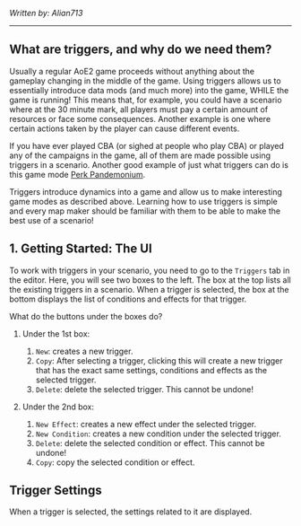 *Written by: Alian713*

---

## What are triggers, and why do we need them?

Usually a regular AoE2 game proceeds without anything about the gameplay changing in the middle of the game. Using triggers allows us to essentially introduce data mods (and much more) into the game, WHILE the game is running! This means that, for example, you could have a scenario where at the 30 minute mark, all players must pay a certain amount of resources or face some consequences. Another example is one where certain actions taken by the player can cause different events.

If you have ever played CBA (or sighed at people who play CBA) or played any of the campaigns in the game, all of them are made possible using triggers in a scenario. Another good example of just what triggers can do is this game mode [Perk Pandemonium](https://www.ageofempires.com/mods/details/19751/ "Perk Pandemonium").

Triggers introduce dynamics into a game and allow us to make interesting game modes as described above. Learning how to use triggers is simple and every map maker should be familiar with them to be able to make the best use of a scenario!

## 1. Getting Started: The UI

To work with triggers in your scenario, you need to go to the `Triggers` tab in the editor. Here, you will see two boxes to the left. The box at the top lists all the existing triggers in a scenario. When a trigger is selected, the box at the bottom displays the list of conditions and effects for that trigger.

What do the buttons under the boxes do?

1. Under the 1st box:

    1. `New`: creates a new trigger.
    2. `Copy`: After selecting a trigger, clicking this will create a new trigger that has the exact same settings, conditions and effects as the selected trigger.
    3. `Delete`: delete the selected trigger. This cannot be undone!

2. Under the 2nd box:

    1. `New Effect`: creates a new effect under the selected trigger.
    2. `New Condition`: creates a new condition under the selected trigger.
    3. `Delete`: delete the selected condition or effect. This cannot be undone!
    4. `Copy`: copy the selected condition or effect.

## Trigger Settings

When a trigger is selected, the settings related to it are displayed. 
